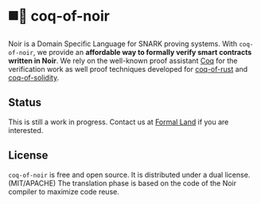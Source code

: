 # ◼️🐓 coq-of-noir

Noir is a Domain Specific Language for SNARK proving systems. With `coq-of-noir`, we provide an **affordable way to formally verify smart contracts written in Noir**. We rely on the well-known proof assistant [Coq](https://coq.inria.fr/) for the verification work as well proof techniques developed for [coq-of-rust](https://github.com/formal-land/coq-of-rust) and [coq-of-solidity](https://github.com/formal-land/coq-of-solidity).

## Status

This is still a work in progress. Contact us at [Formal Land](https://formal.land/) if you are interested.

## License

`coq-of-noir` is free and open source. It is distributed under a dual license. (MIT/APACHE) The translation phase is based on the code of the Noir compiler to maximize code reuse.
